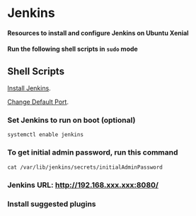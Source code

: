 # Jenkins

#### Resources to install and configure Jenkins on Ubuntu Xenial 

#### Run the following shell scripts in `sudo` mode 

## Shell Scripts

[Install Jenkins](https://github.com/technologic808/Jenkins/blob/master/install.sh).

[Change Default Port](https://github.com/technologic808/Jenkins/blob/master/changeport.sh).

### Set Jenkins to run on boot (optional) 

    systemctl enable jenkins
    
### To get initial admin password, run this command
    
    cat /var/lib/jenkins/secrets/initialAdminPassword

### Jenkins URL: http://192.168.xxx.xxx:8080/

### Install suggested plugins
